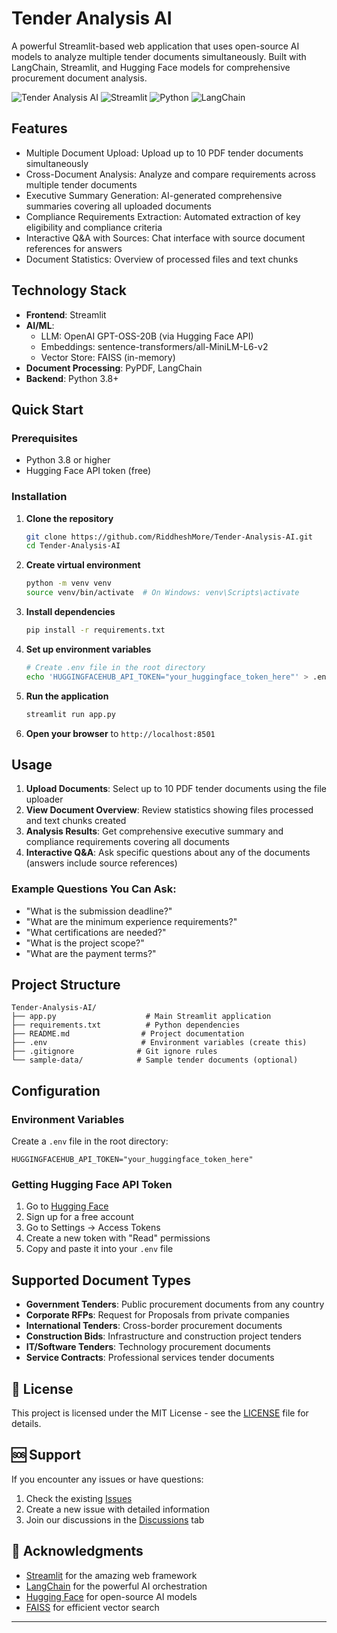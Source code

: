 # Tender Analysis AI

A powerful Streamlit-based web application that uses open-source AI models to analyze multiple tender documents simultaneously. Built with LangChain, Streamlit, and Hugging Face models for comprehensive procurement document analysis.

![Tender Analysis AI](https://img.shields.io/badge/AI-Powered-blue) ![Streamlit](https://img.shields.io/badge/Streamlit-1.28+-red) ![Python](https://img.shields.io/badge/Python-3.8+-green) ![LangChain](https://img.shields.io/badge/LangChain-Latest-yellow)

##  Features

-  Multiple Document Upload: Upload up to 10 PDF tender documents simultaneously
-  Cross-Document Analysis: Analyze and compare requirements across multiple tender documents
-  Executive Summary Generation: AI-generated comprehensive summaries covering all uploaded documents
-  Compliance Requirements Extraction: Automated extraction of key eligibility and compliance criteria
-  Interactive Q&A with Sources: Chat interface with source document references for answers
-  Document Statistics: Overview of processed files and text chunks

##  Technology Stack

- **Frontend**: Streamlit
- **AI/ML**: 
  - LLM: OpenAI GPT-OSS-20B (via Hugging Face API)
  - Embeddings: sentence-transformers/all-MiniLM-L6-v2
  - Vector Store: FAISS (in-memory)
- **Document Processing**: PyPDF, LangChain
- **Backend**: Python 3.8+

##  Quick Start

### Prerequisites

- Python 3.8 or higher
- Hugging Face API token (free)

### Installation

1. **Clone the repository**
   ```bash
   git clone https://github.com/RiddheshMore/Tender-Analysis-AI.git
   cd Tender-Analysis-AI
   ```

2. **Create virtual environment**
   ```bash
   python -m venv venv
   source venv/bin/activate  # On Windows: venv\Scripts\activate
   ```

3. **Install dependencies**
   ```bash
   pip install -r requirements.txt
   ```

4. **Set up environment variables**
   ```bash
   # Create .env file in the root directory
   echo 'HUGGINGFACEHUB_API_TOKEN="your_huggingface_token_here"' > .env
   ```

5. **Run the application**
   ```bash
   streamlit run app.py
   ```

6. **Open your browser** to `http://localhost:8501`

## Usage

1. **Upload Documents**: Select up to 10 PDF tender documents using the file uploader
2. **View Document Overview**: Review statistics showing files processed and text chunks created
3. **Analysis Results**: Get comprehensive executive summary and compliance requirements covering all documents
4. **Interactive Q&A**: Ask specific questions about any of the documents (answers include source references)

### Example Questions You Can Ask:
- "What is the submission deadline?"
- "What are the minimum experience requirements?"
- "What certifications are needed?"
- "What is the project scope?"
- "What are the payment terms?"

##  Project Structure

```
Tender-Analysis-AI/
├── app.py                    # Main Streamlit application
├── requirements.txt          # Python dependencies
├── README.md                # Project documentation
├── .env                     # Environment variables (create this)
├── .gitignore              # Git ignore rules
└── sample-data/            # Sample tender documents (optional)
```

## Configuration

### Environment Variables

Create a `.env` file in the root directory:

```env
HUGGINGFACEHUB_API_TOKEN="your_huggingface_token_here"
```

### Getting Hugging Face API Token

1. Go to [Hugging Face](https://huggingface.co/)
2. Sign up for a free account
3. Go to Settings → Access Tokens
4. Create a new token with "Read" permissions
5. Copy and paste it into your `.env` file

## Supported Document Types

- **Government Tenders**: Public procurement documents from any country
- **Corporate RFPs**: Request for Proposals from private companies
- **International Tenders**: Cross-border procurement documents
- **Construction Bids**: Infrastructure and construction project tenders
- **IT/Software Tenders**: Technology procurement documents
- **Service Contracts**: Professional services tender documents

## 📄 License

This project is licensed under the MIT License - see the [LICENSE](LICENSE) file for details.

## 🆘 Support

If you encounter any issues or have questions:
1. Check the existing [Issues](https://github.com/RiddheshMore/Tender-Analysis-AI/issues)
2. Create a new issue with detailed information
3. Join our discussions in the [Discussions](https://github.com/RiddheshMore/Tender-Analysis-AI/discussions) tab

## 🙏 Acknowledgments

- [Streamlit](https://streamlit.io/) for the amazing web framework
- [LangChain](https://langchain.com/) for the powerful AI orchestration
- [Hugging Face](https://huggingface.co/) for open-source AI models
- [FAISS](https://faiss.ai/) for efficient vector search

---
